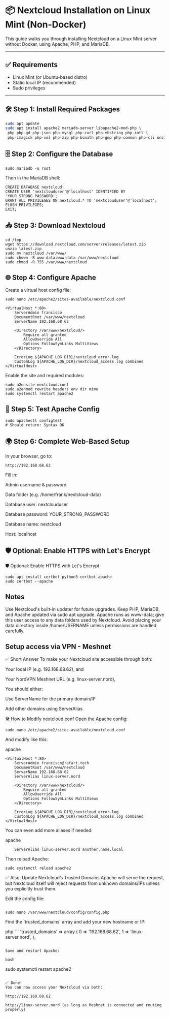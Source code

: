 # 📦 Nextcloud Installation on Linux Mint (Non-Docker)

This guide walks you through installing Nextcloud on a Linux Mint server without Docker, using Apache, PHP, and MariaDB.

---

## ✅ Requirements

- Linux Mint (or Ubuntu-based distro)
- Static local IP (recommended)
- Sudo privileges

---

## 🛠️ Step 1: Install Required Packages

```bash
sudo apt update
sudo apt install apache2 mariadb-server libapache2-mod-php \
 php php-gd php-json php-mysql php-curl php-mbstring php-intl \
 php-imagick php-xml php-zip php-bcmath php-gmp php-common php-cli unzip
```

## 🗄️ Step 2: Configure the Database
```
sudo mariadb -u root
```

Then in the MariaDB shell:

```
CREATE DATABASE nextcloud;
CREATE USER 'nextclouduser'@'localhost' IDENTIFIED BY 'YOUR_STRONG_PASSWORD';
GRANT ALL PRIVILEGES ON nextcloud.* TO 'nextclouduser'@'localhost';
FLUSH PRIVILEGES;
EXIT;
```

## 📥 Step 3: Download Nextcloud

```
cd /tmp
wget https://download.nextcloud.com/server/releases/latest.zip
unzip latest.zip
sudo mv nextcloud /var/www/
sudo chown -R www-data:www-data /var/www/nextcloud
sudo chmod -R 755 /var/www/nextcloud
```

## 🌐 Step 4: Configure Apache

Create a virtual host config file:

```
sudo nano /etc/apache2/sites-available/nextcloud.conf
```

```
<VirtualHost *:80>
    ServerAdmin francisco
    DocumentRoot /var/www/nextcloud
    ServerName 192.168.68.62

    <Directory /var/www/nextcloud/>
        Require all granted
        AllowOverride All
        Options FollowSymLinks MultiViews
    </Directory>

    ErrorLog ${APACHE_LOG_DIR}/nextcloud_error.log
    CustomLog ${APACHE_LOG_DIR}/nextcloud_access.log combined
</VirtualHost>
```

Enable the site and required modules:
```
sudo a2ensite nextcloud.conf
sudo a2enmod rewrite headers env dir mime
sudo systemctl restart apache2
```

## 🧪 Step 5: Test Apache Config
```
sudo apachectl configtest
# Should return: Syntax OK
```

## 🌍 Step 6: Complete Web-Based Setup

In your browser, go to:
```
http://192.168.68.62
```

Fill in:

Admin username & password

Data folder (e.g. /home/frank/nextcloud-data)

Database user: nextclouduser

Database password: YOUR_STRONG_PASSWORD

Database name: nextcloud

Host: localhost

## 🛡️ Optional: Enable HTTPS with Let's Encrypt
🛡️ Optional: Enable HTTPS with Let's Encrypt

```
sudo apt install certbot python3-certbot-apache
sudo certbot --apache
```

## Notes
Use Nextcloud's built-in updater for future upgrades.
Keep PHP, MariaDB, and Apache updated via sudo apt upgrade.
Apache runs as www-data; give this user access to any data folders used by Nextcloud.
Avoid placing your data directory inside /home/USERNAME unless permissions are handled carefully.

## Setup access via VPN - Meshnet

✅ Short Answer
To make your Nextcloud site accessible through both:

Your local IP (e.g. 192.168.68.62), and

Your NordVPN Meshnet URL (e.g. linux-server.nord),

You should either:

Use ServerName for the primary domain/IP

Add other domains using ServerAlias

🛠️ How to Modify nextcloud.conf
Open the Apache config:

```
sudo nano /etc/apache2/sites-available/nextcloud.conf
```

And modify like this:

apache
```
<VirtualHost *:80>
    ServerAdmin francisco@rafart.tech
    DocumentRoot /var/www/nextcloud
    ServerName 192.168.68.62
    ServerAlias linux-server.nord

    <Directory /var/www/nextcloud/>
        Require all granted
        AllowOverride All
        Options FollowSymLinks MultiViews
    </Directory>

    ErrorLog ${APACHE_LOG_DIR}/nextcloud_error.log
    CustomLog ${APACHE_LOG_DIR}/nextcloud_access.log combined
</VirtualHost>
```
You can even add more aliases if needed:

apache
```
    ServerAlias linux-server.nord another.name.local
```

Then reload Apache:

```
sudo systemctl reload apache2
```

✅ Also: Update Nextcloud’s Trusted Domains
Apache will serve the request, but Nextcloud itself will reject requests from unknown domains/IPs unless you explicitly trust them.

Edit the config file:

```

sudo nano /var/www/nextcloud/config/config.php
```
Find the 'trusted_domains' array and add your new hostname or IP:

php ```
'trusted_domains' =>
  array (
    0 => '192.168.68.62',
    1 => 'linux-server.nord',
  ),
```

Save and restart Apache:

bash
```
sudo systemctl restart apache2
```

✅ Done!
You can now access your Nextcloud via both:

http://192.168.68.62

http://linux-server.nord (as long as Meshnet is connected and routing properly)



